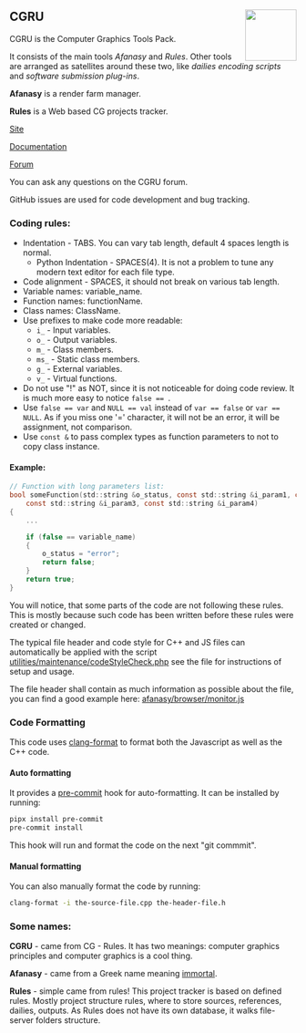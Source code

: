 ## CGRU <img src="https://raw.githubusercontent.com/CGRU/cgru/master/favicon.ico" align="right" width="90">

CGRU is the Computer Graphics Tools Pack.

It consists of the main tools _Afanasy_ and _Rules_.
Other tools are arranged as satellites around these two,
like _dailies encoding scripts_ and _software submission plug-ins_.

**Afanasy** is a render farm manager.

**Rules** is a Web based CG projects tracker.

[Site](https://cgru.info)

[Documentation](https://cgru.readthedocs.io)

[Forum](https://forum.cgru.info)

You can ask any questions on the CGRU forum.

GitHub issues are used for code development and bug tracking.

### Coding rules:

- Indentation - TABS. You can vary tab length, default 4 spaces length is normal.
	- Python Indentation - SPACES(4). It is not a problem to tune any modern text editor for each file type.
- Code alignment - SPACES, it should not break on various tab length.
- Variable names: variable_name.
- Function names: functionName.
- Class names: ClassName.
- Use prefixes to make code more readable:
	- `i_` - Input variables.
	- `o_` - Output variables.
	- `m_` - Class members.
	- `ms_` - Static class members.
	- `g_` - External variables.
	- `v_` - Virtual functions.
- Do not use "!" as NOT, since it is not noticeable for doing code review. It is much more easy to notice `false == `.
- Use `false == var` and `NULL == val` instead of `var == false` or `var == NULL`.
As if you miss one '=' character, it will not be an error, it will be assignment, not comparison.
- Use `const &` to pass complex types as function parameters to not to copy class instance.

#### Example:

```c
// Function with long parameters list:
bool someFunction(std::string &o_status, const std::string &i_param1, const std::string &i_param2,
	const std::string &i_param3, const std::string &i_param4)
{
	...

	if (false == variable_name)
	{
		o_status = "error";
		return false;
	}
	return true;
}
```

You will notice, that some parts of the code are not following these rules. This
is mostly because such code has been written before these rules were created or
changed.

The typical file header and code style for C++ and JS files can automatically be applied with the script 
[utilities/maintenance/codeStyleCheck.php](https://github.com/CGRU/cgru/blob/master/utilities/maintenance/codeStyleCheck.php) see the file for instructions of setup and usage. 

The file header shall contain as much information as possible about the file, you can find a good example here:
[afanasy/browser/monitor.js](https://github.com/CGRU/cgru/blob/master/afanasy/browser/monitor.js)

### Code Formatting

This code uses [clang-format](https://clang.llvm.org/docs/ClangFormat.html) to format both the Javascript as well as the C++ code.

#### Auto formatting

It provides a [pre-commit](https://pre-commit.com/) hook for auto-formatting. It can be installed by running:

```sh
pipx install pre-commit
pre-commit install
```

This hook will run and format the code on the next "git commmit".

#### Manual formatting

You can also manually format the code by running:

```sh
clang-format -i the-source-file.cpp the-header-file.h
```


### Some names:
**CGRU** - came from CG - Rules. It has two meanings: computer graphics principles and computer graphics is a cool thing.

**Afanasy** - came from a Greek name meaning [immortal](http://en.wikipedia.org/wiki/Afanasy). 

**Rules** - simple came from rules! This project tracker is based on defined rules.
Mostly project structure rules, where to store sources, references, dailies, outputs.
As Rules does not have its own database, it walks file-server folders structure.
